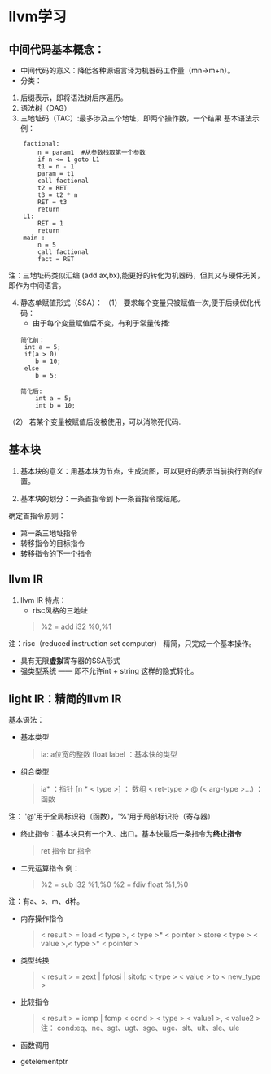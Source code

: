 # llvm学习


## 中间代码基本概念：
- 中间代码的意义：降低各种源语言译为机器码工作量（mn->m+n）。
- 分类：
1.  后缀表示，即将语法树后序遍历。
2.  语法树（DAG）
3.  三地址码（TAC）:最多涉及三个地址，即两个操作数，一个结果
基本语法示例：
```
    factional:
        n = param1  #从参数栈取第一个参数
        if n <= 1 goto L1
        t1 = n - 1
        param = t1
        call factional
        t2 = RET
        t3 = t2 * n
        RET = t3
        return
    L1:
        RET = 1
        return
    main :
        n = 5
        call factional
        fact = RET
```
注：三地址码类似汇编 (add ax,bx),能更好的转化为机器码，但其又与硬件无关，即作为中间语言。

4.  静态单赋值形式（SSA）：
（1） 要求每个变量只被赋值一次,便于后续优化代码：
    - 由于每个变量赋值后不变，有利于常量传播:
    ```
    简化前：
     int a = 5;
     if(a > 0)
        b = 10;
     else
        b = 5;
    
    简化后:
        int a = 5;
        int b = 10;
    ```
（2） 若某个变量被赋值后没被使用，可以消除死代码.


## 基本块

1. 基本块的意义：用基本块为节点，生成流图，可以更好的表示当前执行到的位置。

2. 基本块的划分：一条首指令到下一条首指令或结尾。

确定首指令原则：
  - 第一条三地址指令
  - 转移指令的目标指令
  - 转移指令的下一个指令


## llvm IR

1. llvm IR 特点：
    - risc风格的三地址
    > %2 = add i32 %0,%1

注：risc（reduced instruction set computer） 精简，只完成一个基本操作。

   - 具有无限**虚拟**寄存器的SSA形式  
   - 强类型系统 —— 即不允许int + string 这样的隐式转化。

## light IR：精简的llvm IR

基本语法：

- 基本类型
   > ia: a位宽的整数
   > float
   > label ：基本快的类型

- 组合类型
   > ia* ：指针
   > [n * < type >] ： 数组
   > < ret-type > @ (< arg-type >...) ： 函数


注： '@'用于全局标识符（函数），'%'用于局部标识符（寄存器）

- 终止指令：基本块只有一个入、出口。基本快最后一条指令为**终止指令**
   > ret 指令
   > br 指令

- 二元运算指令
例：
   > %2 = sub i32 %1,%0
   > %2 = fdiv float %1,%0

注：有a、s、m、d种。

- 内存操作指令
    > < result > = load < type >, < type >* < pointer >
    > store < type > < value >,< type >* < pointer >

- 类型转换
    > < result > = zext | fptosi | sitofp < type > < value > to < new_type >
    
- 比较指令
    > < result > = icmp | fcmp < cond > < type > < value1 >, < value2 >
注： cond:eq、ne、sgt、ugt、sge、uge、slt、ult、sle、ule

- 函数调用
    > 

- getelementptr
    >
